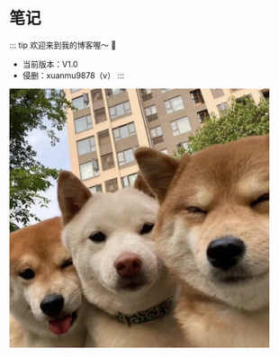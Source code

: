 # 笔记

:::  tip
欢迎来到我的博客喔～ 👏 
 - 当前版本：V1.0
 - 侵删：xuanmu9878（v）
:::
  
![](img/index/img-2023-02-02-20-44-47.png)